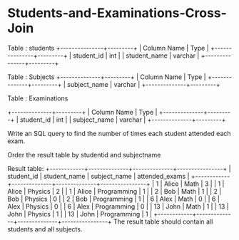 # Students-and-Examinations-Cross-Join
Table : students
+---------------+---------+
| Column Name   | Type    |
+---------------+---------+
| student_id    | int     |
| student_name  | varchar |
+---------------+---------+


Table : Subjects
+--------------+---------+
| Column Name  | Type    |
+--------------+---------+
| subject_name | varchar |
+--------------+---------+

Table : Examinations

+--------------+---------+
| Column Name  | Type    |
+--------------+---------+
| student_id   | int     |
| subject_name | varchar |
+--------------+---------+

Write an SQL query to find the number of times each student attended each exam.

Order the result table by studentid and subjectname

Result table:
+------------+--------------+--------------+----------------+
| student_id | student_name | subject_name | attended_exams |
+------------+--------------+--------------+----------------+
| 1          | Alice        | Math         | 3              |
| 1          | Alice        | Physics      | 2              |
| 1          | Alice        | Programming  | 1              |
| 2          | Bob          | Math         | 1              |
| 2          | Bob          | Physics      | 0              |
| 2          | Bob          | Programming  | 1              |
| 6          | Alex         | Math         | 0              |
| 6          | Alex         | Physics      | 0              |
| 6          | Alex         | Programming  | 0              |
| 13         | John         | Math         | 1              |
| 13         | John         | Physics      | 1              |
| 13         | John         | Programming  | 1              |
+------------+--------------+--------------+----------------+
The result table should contain all students and all subjects.

